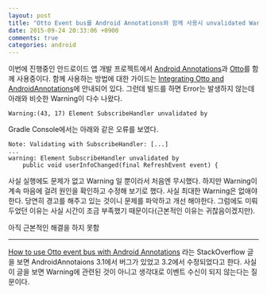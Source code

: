 ```yaml
---
layout: post
title: "Otto Event bus를 Android Annotations와 함께 사용시 unvalidated Warning이 발생할 경우"
date: 2015-09-24 20:33:06 +0900
comments: true
categories: android
---
```


이번에 진행중인 안드로이드 앱 개발 프로젝트에서 [Android Annotations](http://androidannotations.org/)과 [Otto](http://square.github.io/otto/)를 함께 사용중이다. 함께 사용하는 방법에 대한 가이드는 [Integrating Otto and AndroidAnnotations](https://github.com/excilys/androidannotations/wiki/OttoIntegration)에 안내되어 있다. 그런데 빌드를 하면 Error는 발생하지 않는데 아래와 비슷한 Warning이 다수 나왔다.

```
Warning:(43, 17) Element SubscribeHandler unvalidated by
```

Gradle Console에서는 아래와 같은 오류를 보였다.

```
Note: Validating with SubscribeHandler: [...]
...
warning: Element SubscribeHandler unvalidated by
    public void userInfoChanged(final RefreshEvent event) {
```

사실 실행에도 문제가 없고 Warning 일 뿐이라서 처음엔 무시했다. 하지만 Warning이 계속 마음에 걸려 원인을 확인하고 수정해 보기로 했다. 사실 최대한 Warning은 없애야 한다. 당연히 경고를 해주고 있는 것이니 문제를 파악하고 개선 해야한다. 그럼에도 미뤄두었던 이유는 사실 시간이 조금 부족했기 때문이다(근본적인 이유는 귀찮음이겠지만).

아직 근본적인 해결을 하지 못함

___

[How to use Otto event bus with Android Annotations](http://stackoverflow.com/questions/26862782/how-to-use-otto-event-bus-with-android-annotations) 라는 StackOverflow 글을 보면 AndroidAnnotaions 3.1에서 버그가 있었고 3.2에서 수정되었다고 한다. 사실 이 글을 보면 Warning에 관련된 것이 아니고 생각대로 이벤트 수신이 되지 않는다는 질문이다. 


